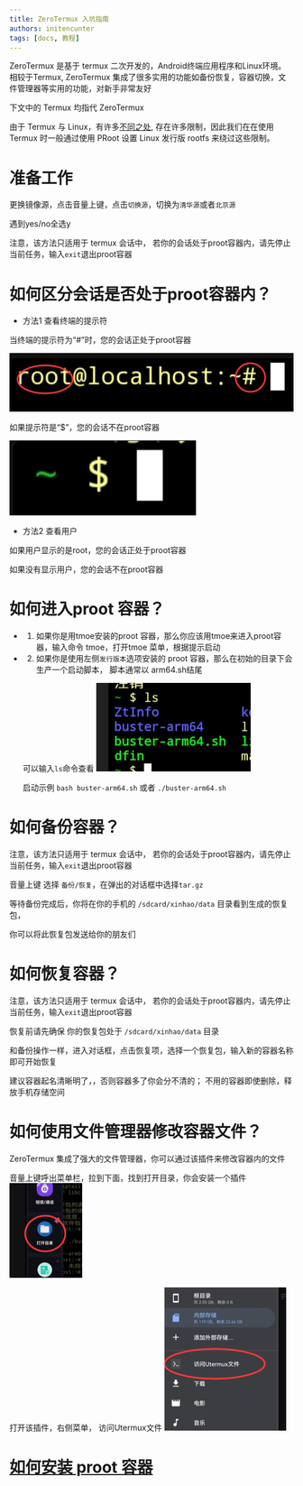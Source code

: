 ```yaml
---
title: ZeroTermux 入坑指南
authors: initencunter
tags: [docs, 教程]
---
```



ZeroTermux 是基于 termux 二次开发的，Android终端应用程序和Linux环境。
相较于Termux, ZeroTermux 集成了很多实用的功能如备份恢复，容器切换，文件管理器等实用的功能，对新手非常友好

下文中的 Termux 均指代 ZeroTermux


由于 Termux 与 Linux，有许多[不同之处](https://wiki.termux.com/wiki/Differences_from_Linux), 
存在许多限制，因此我们在在使用Termux 时一般通过使用 PRoot 设置 Linux 发行版 rootfs 来绕过这些限制。


# 准备工作
更换镜像源，点击音量上键，点击`切换源`，切换为`清华源`或者`北京源`

遇到yes/no全选y

注意，该方法只适用于 termux 会话中， 若你的会话处于proot容器内，请先停止当前任务，输入`exit`退出proot容器


# 如何区分会话是否处于proot容器内？


- 方法1
查看终端的提示符

当终端的提示符为“#”时，您的会话正处于proot容器

![处于proot容器](./assets/termux/1.png)

如果提示符是“$”，您的会话不在proot容器

![不处于proot容器](./assets/termux/2.png)

- 方法2
查看用户

如果用户显示的是root，您的会话正处于proot容器

如果没有显示用户，您的会话不在proot容器


# 如何进入proot 容器？

- 1. 如果你是用tmoe安装的proot 容器，那么你应该用tmoe来进入proot容器，输入命令 tmoe，打开tmoe 菜单，根据提示启动

- 2. 如果你是使用左侧`发行版本`选项安装的 proot 容器，那么在初始的目录下会生产一个启动脚本， 脚本通常以 arm64.sh结尾
    
    可以输入`ls`命令查看
    ![启动脚本](./assets/termux/3.png)

    启动示例 ```bash buster-arm64.sh``` 或者 ```./buster-arm64.sh```


# 如何备份容器？

注意，该方法只适用于 termux 会话中， 若你的会话处于proot容器内，请先停止当前任务，输入`exit`退出proot容器

音量上键 选择 `备份/恢复`，在弹出的对话框中选择`tar.gz`

等待备份完成后，你将在你的手机的 `/sdcard/xinhao/data` 目录看到生成的恢复包，

你可以将此恢复包发送给你的朋友们

# 如何恢复容器？
 
注意，该方法只适用于 termux 会话中， 若你的会话处于proot容器内，请先停止当前任务，输入`exit`退出proot容器

恢复前请先确保 你的恢复包处于  `/sdcard/xinhao/data` 目录

和备份操作一样，进入对话框，点击恢复项，选择一个恢复包，输入新的容器名称即可开始恢复

建议容器起名清晰明了，，否则容器多了你会分不清的；
不用的容器即使删除，释放手机存储空间

# 如何使用文件管理器修改容器文件？

ZeroTermux 集成了强大的文件管理器，你可以通过该插件来修改容器内的文件

音量上键呼出菜单栏，拉到下面，找到打开目录，你会安装一个插件
![打开目录](./assets/termux/4.png)

打开该插件，右侧菜单， 访问Utermux文件
![访问Utermux文件](./assets/termux/5.png)

# [如何安装 proot 容器](./install_debian.md)
